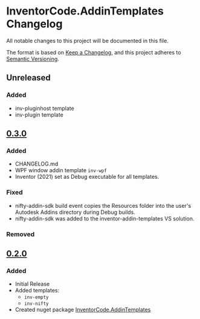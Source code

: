 # InventorCode.AddinTemplates Changelog
All notable changes to this project will be documented in this file.

The format is based on [Keep a Changelog](https://keepachangelog.com/en/1.0.0/),
and this project adheres to [Semantic Versioning](https://semver.org/spec/v2.0.0.html).

## Unreleased

### Added

- inv-pluginhost template
- inv-plugin template

## [0.3.0](https://www.nuget.org/packages/InventorCode.AddinTemplates/)

### Added

- CHANGELOG.md
- WPF window addin template `inv-wpf`
- Inventor (2021) set as Debug executable for all templates.

### Fixed

- nifty-addin-sdk build event copies the Resources folder into the user's Autodesk Addins directory during Debug builds.
- nifty-addin-sdk was added to the inventor-addin-templates VS solution.

### Removed

## [0.2.0](https://www.nuget.org/packages/InventorCode.AddinTemplates/)

### Added

- Initial Release
- Added templates:
  - `inv-empty`
  - `inv-nifty`
- Created nuget package [InventorCode.AddinTemplates](https://www.nuget.org/packages/InventorCode.AddinTemplates/)